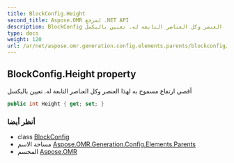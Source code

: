 ```yaml
---
title: BlockConfig.Height
second_title: Aspose.OMR لمرجع .NET API
description: BlockConfig ملكية. أقصى ارتفاع مسموح به لهذا العنصر وكل العناصر التابعة له. تعيين بالبكسل
type: docs
weight: 120
url: /ar/net/aspose.omr.generation.config.elements.parents/blockconfig/height/
---
```

## BlockConfig.Height property

أقصى ارتفاع مسموح به لهذا العنصر وكل العناصر التابعة له. تعيين بالبكسل

```csharp
public int Height { get; set; }
```

### أنظر أيضا

* class [BlockConfig](../)
* مساحة الاسم [Aspose.OMR.Generation.Config.Elements.Parents](../../blockconfig/)
* المجسم [Aspose.OMR](../../../)


